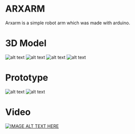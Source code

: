 # ARXARM
Arxarm is a simple robot arm which was made with arduino.

# 3D Model
![alt text](https://2.bp.blogspot.com/-Yto0Ao1QgSA/WxGcBVS7StI/AAAAAAAAAEQ/XP6MGCMy3GEM9oKBzH7E4E8ABoFZKvcvQCLcBGAs/s1600/0003.png)
![alt text](https://1.bp.blogspot.com/-Mutfo-JrFrk/WxGcBeM7HDI/AAAAAAAAAEU/hKYZG4Gbb5YCo68itbkbnu9pJcBSMx-JwCLcBGAs/s1600/0074.png)
![alt text](https://3.bp.blogspot.com/-J6iqv6-y6S0/WxGcBV9YDnI/AAAAAAAAAEM/zzBjmKUA1ugWBOVUbgB7e-QcBgSCcO5gACLcBGAs/s1600/0096.png)
![alt text](https://3.bp.blogspot.com/-hdLIwc2WEPw/WxGcCJnVO-I/AAAAAAAAAEY/Yu5oITg2ndg_H8eP7p9P65K__rdmb3p_gCLcBGAs/s1600/0167.png)

# Prototype
![alt text](https://2.bp.blogspot.com/-d7XxghqKQQ4/WxK-l2vfGCI/AAAAAAAAAFI/SMS2X0JVcbgEBiDogDxHI2VjECtCuI9_QCLcBGAs/s1600/%25C5%259Fema%2B%25286%2529.jpg)
![alt text](https://3.bp.blogspot.com/-p_KO-U8clGc/WxK-gTvsxqI/AAAAAAAAAFA/-EGQ1mCWAN0gXZ1dS1PWVuChHbTKNaV7QCLcBGAs/s1600/%25C5%259Fema%2B%25282%2529.jpg)

# Video
[![IMAGE ALT TEXT HERE](https://4.bp.blogspot.com/-7xtpOQ57Pjk/WxK-fxA4dqI/AAAAAAAAAE8/7VZ-cRbh3LMNSoggz27d8chK3F3hbT1YwCLcBGAs/s1600/%25C5%259Fema%2B%25281%2529.jpg)](https://www.youtube.com/watch?v=DBJjmuuKZvg)
